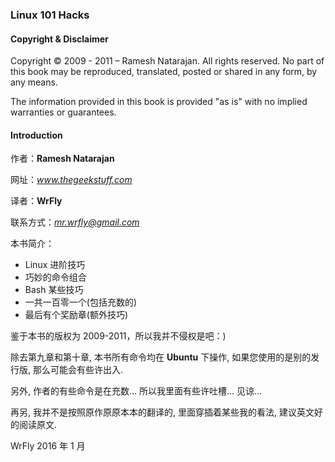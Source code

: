 ### Linux 101 Hacks

#### Copyright & Disclaimer

Copyright © 2009 - 2011 – Ramesh Natarajan. All rights reserved. No part of this book may be reproduced, translated, posted or shared in any form, by any means.

The information provided in this book is provided "as is" with no implied warranties or guarantees.

#### Introduction

作者：**Ramesh Natarajan**

网址：*www.thegeekstuff.com*

译者：**WrFly**

联系方式：*mr.wrfly@gmail.com*

本书简介：

*   Linux 进阶技巧
*   巧妙的命令组合
*   Bash 某些技巧
*   一共一百零一个(包括充数的)
*   最后有个奖励章(额外技巧)

鉴于本书的版权为 2009-2011，所以我并不侵权是吧：)

除去第九章和第十章, 本书所有命令均在 **Ubuntu** 下操作, 如果您使用的是别的发行版, 那么可能会有些许出入.

另外, 作者的有些命令是在充数... 所以我里面有些许吐槽... 见谅...

再另, 我并不是按照原作原原本本的翻译的, 里面穿插着某些我的看法, 建议英文好的阅读原文.

WrFly 2016 年 1 月
